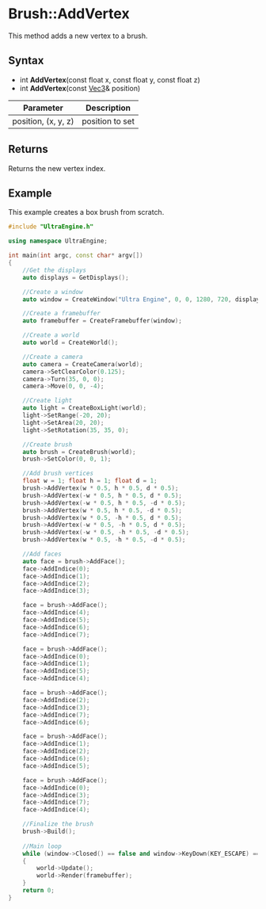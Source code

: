 # Brush::AddVertex

This method adds a new vertex to a brush.

## Syntax

- int **AddVertex**(const float x, const float y, const float z)
- int **AddVertex**(const [Vec3](Vec3)& position)


| Parameter | Description |
|---|---|
| position, (x, y, z) | position to set |

## Returns

Returns the new vertex index.

## Example

This example creates a box brush from scratch.

```c++
#include "UltraEngine.h"

using namespace UltraEngine;

int main(int argc, const char* argv[])
{
	//Get the displays
	auto displays = GetDisplays();

	//Create a window
	auto window = CreateWindow("Ultra Engine", 0, 0, 1280, 720, displays[0], WINDOW_CENTER | WINDOW_TITLEBAR);

	//Create a framebuffer
	auto framebuffer = CreateFramebuffer(window);

	//Create a world
	auto world = CreateWorld();

	//Create a camera    
	auto camera = CreateCamera(world);
	camera->SetClearColor(0.125);
	camera->Turn(35, 0, 0);
	camera->Move(0, 0, -4);

	//Create light
	auto light = CreateBoxLight(world);
	light->SetRange(-20, 20);
	light->SetArea(20, 20);
	light->SetRotation(35, 35, 0);

	//Create brush
	auto brush = CreateBrush(world);
	brush->SetColor(0, 0, 1);

	//Add brush vertices
	float w = 1; float h = 1; float d = 1;
	brush->AddVertex(w * 0.5, h * 0.5, d * 0.5);
	brush->AddVertex(-w * 0.5, h * 0.5, d * 0.5);
	brush->AddVertex(-w * 0.5, h * 0.5, -d * 0.5);
	brush->AddVertex(w * 0.5, h * 0.5, -d * 0.5);
	brush->AddVertex(w * 0.5, -h * 0.5, d * 0.5);
	brush->AddVertex(-w * 0.5, -h * 0.5, d * 0.5);
	brush->AddVertex(-w * 0.5, -h * 0.5, -d * 0.5);
	brush->AddVertex(w * 0.5, -h * 0.5, -d * 0.5);

	//Add faces
	auto face = brush->AddFace();
	face->AddIndice(0);
	face->AddIndice(1);
	face->AddIndice(2);
	face->AddIndice(3);

	face = brush->AddFace();
	face->AddIndice(4);
	face->AddIndice(5);
	face->AddIndice(6);
	face->AddIndice(7);

	face = brush->AddFace();
	face->AddIndice(0);
	face->AddIndice(1);
	face->AddIndice(5);
	face->AddIndice(4);

	face = brush->AddFace();
	face->AddIndice(2);
	face->AddIndice(3);
	face->AddIndice(7);
	face->AddIndice(6);

	face = brush->AddFace();
	face->AddIndice(1);
	face->AddIndice(2);
	face->AddIndice(6);
	face->AddIndice(5);

	face = brush->AddFace();
	face->AddIndice(0);
	face->AddIndice(3);
	face->AddIndice(7);
	face->AddIndice(4);

	//Finalize the brush
	brush->Build();
	
	//Main loop
	while (window->Closed() == false and window->KeyDown(KEY_ESCAPE) == false)
	{
		world->Update();
		world->Render(framebuffer);
	}
	return 0;
}
```
